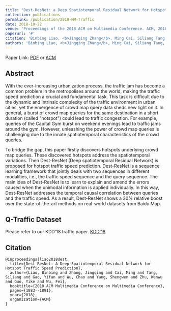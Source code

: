 ```yaml
---
title: "Dest-ResNet: a Deep Spatiotemporal Residual Network for Hotspot Traffic Speed Prediction"
collection: publications
permalink: /publication/2018-MM-Traffic
date: 2018-10-22
venue: 'Proceedings of the 2018 ACM on Multimedia Conference. ACM, 2018'
paperurl: '#'
citation: 'Binbing Liao, <b>Jingqing Zhang</b>, Ming Cai, Siliang Tang, Yifan Gao, Chao Wu, Shengwen Yang, Wenwu Zhu, Yike Guo, Fei Wu. "Dest-ResNet: a Deep Spatiotemporal Residual Network for Hotspot Traffic Speed Prediction". In Proceedings of the 2018 ACM on Multimedia Conference. ACM, 2018.'
authors: 'Binbing Liao, <b>Jingqing Zhang</b>, Ming Cai, Siliang Tang, Yifan Gao, Chao Wu, Shengwen Yang, Wenwu Zhu, Yike Guo, Fei Wu'
---
```


Paper Link: [PDF](/files/pdf/mm-2018-traffic.pdf) or [ACM](https://dl.acm.org/citation.cfm?id=3240656)

## Abstract
With the ever-increasing urbanization process, the traffic jam has become a common problem in the metropolises around the world, making the traffic speed prediction a crucial and fundamental task. This task is difficult due to the dynamic and intrinsic complexity of the traffic environment in urban cities, yet the emergence of crowd map query data sheds new light on it. In general, a burst of crowd map queries for the same destination in a short duration (called "hotspot") could lead to traffic congestion. For example, queries of the Capital Gym burst on weekend evenings lead to traffic jams around the gym. However, unleashing the power of crowd map queries is challenging due to the innate spatiotemporal characteristics of the crowd queries.

To bridge the gap, this paper firstly discovers hotspots underlying crowd map queries. These discovered hotspots address the spatiotemporal variations. Then Dest-ResNet (Deep spatiotemporal Residual Network) is proposed for hotspot traffic speed prediction. Dest-ResNet is a sequence learning framework that jointly deals with two sequences in different modalities, i.e., the traffic speed sequence and the query sequence. The main idea of Dest-ResNet is to learn to explain and amend the errors caused when the unimodal information is applied individually. In this way, Dest-ResNet addresses the temporal causal correlation between queries and the traffic speed. As a result, Dest-ResNet shows a 30% relative boost over the state-of-the-art methods on real-world datasets from Baidu Map. 


## Q-Traffic Dataset
Please refer to our KDD'18 traffic paper. [KDD'18](/publication/2018-KDD-Traffic)

## Citation
```
@inproceedings{liao2018dest,
  title={Dest-ResNet: A Deep Spatiotemporal Residual Network for Hotspot Traffic Speed Prediction},
  author={Liao, Binbing and Zhang, Jingqing and Cai, Ming and Tang, Siliang and Gao, Yifan and Wu, Chao and Yang, Shengwen and Zhu, Wenwu and Guo, Yike and Wu, Fei},
  booktitle={2018 ACM Multimedia Conference on Multimedia Conference},
  pages={1883--1891},
  year={2018},
  organization={ACM}
}
```